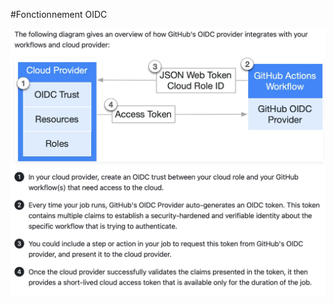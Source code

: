 #Fonctionnement OIDC

![image](https://github.com/nyckosleducmanage/runnerlocal/blob/main/oidc/oidc.png)
